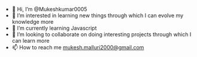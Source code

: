 - 👋 Hi, I’m @Mukeshkumar0005
- 👀 I’m interested in learning new things through which I can evolve my knowledge more 
- 🌱 I’m currently learning Javascript
- 💞️ I’m looking to collaborate on doing interesting projects through which I can learn more
- 📫 How to reach me mukesh.malluri2000@gmail.com

<!---
Mukeshkumar0005/Mukeshkumar0005 is a ✨ special ✨ repository because its `README.md` (this file) appears on your GitHub profile.
You can click the Preview link to take a look at your changes.
--->
